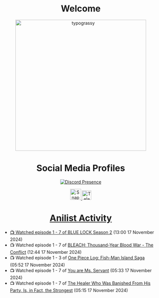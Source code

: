 <div align="center">

# Welcome
<a href="https://github.com/kawarimidoll/typograssy">
    <img alt="typograssy" src="https://typograssy.deno.dev/api?text=%E3%82%88%E3%81%86%E3%81%93%E3%81%9D%E3%81%BF%E3%81%AA%E3%81%95%E3%82%93%20-%20Sheby--&&l0=none&l1=82d9d0&l2=027353&l3=038c4c&l4=01402e&bg=none&frame=none&speed=100&comment=" width="421.99">
</a>

</div>

<div align="center">

# Social Media Profiles

[![Discord Presence](https://lanyard.cnrad.dev/api/612532963938271232)](https://discord.com/users/612532963938271232)


<a href="https://www.snapchat.com/add/a.sheby" title="Snapchat Profile">
    <img src="https://www.freepnglogos.com/uploads/snapchat-logo-png-0.png" width="35" alt="Snapchat Logo" />


<a href="https://t.me/ASheby" title="Telegram Profile">
    <img src="https://www.freepnglogos.com/uploads/telegram-logo-png-0.png" width="30" alt="Telegram Logo" />


</div>

<div align="center">

# Anilist Activity

</div>

<!-- ANILIST_ACTIVITY:start -->

-   📺 Watched episode 1 - 7 of [BLUE LOCK Season 2](https://anilist.co/anime/163146) (13:00 17 November 2024)
-   📺 Watched episode 1 - 7 of [BLEACH: Thousand-Year Blood War - The Conflict](https://anilist.co/anime/169755) (12:44 17 November 2024)
-   📺 Watched episode 1 - 3 of [One Piece Log: Fish-Man Island Saga](https://anilist.co/anime/183423) (05:52 17 November 2024)
-   📺 Watched episode 1 - 7 of [You are Ms. Servant](https://anilist.co/anime/172190) (05:33 17 November 2024)
-   📺 Watched episode 1 - 7 of [The Healer Who Was Banished From His Party, Is, in Fact, the Strongest](https://anilist.co/anime/174043) (05:15 17 November 2024)

<!-- ANILIST_ACTIVITY:end -->
